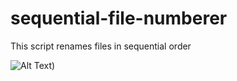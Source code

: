 # sequential-file-numberer
This script renames files in sequential order

![Alt Text]([https://i.imgur.com/fnmi4M9.gif]))
